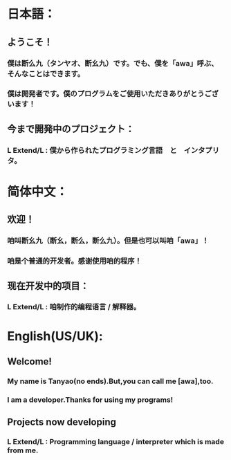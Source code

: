 # 日本語：
## ようこそ！
### 僕は断么九（タンヤオ、断幺九）です。でも、僕を「awa」呼ぶ、そんなことはできます。
### 僕は開発者です。僕のプログラムをご使用いただきありがとうございます！

## 今まで開発中のプロジェクト：
### L Extend/L : 僕から作られたプログラミング言語　と　インタプリタ。

# 简体中文：
## 欢迎！
### 咱叫断幺九（断幺，断么，断么九）。但是也可以叫咱「awa」！
### 咱是个普通的开发者。感谢使用咱的程序！

## 现在开发中的项目：
### L Extend/L : 咱制作的编程语言 / 解释器。

# English(US/UK):
## Welcome!
### My name is Tanyao(no ends).But,you can call me \[awa\],too.
### I am a developer.Thanks for using my programs!

## Projects now developing
### L Extend/L : Programming language / interpreter which is made from me.
